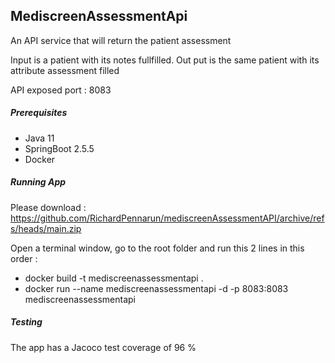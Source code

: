## MediscreenAssessmentApi

An API service that will return the patient assessment
 
Input is a patient with its notes fullfilled.
Out put is the same patient with its attribute assessment filled

API exposed port : 8083


##### Prerequisites
- Java 11
- SpringBoot 2.5.5
- Docker


##### Running App
Please download : 
https://github.com/RichardPennarun/mediscreenAssessmentAPI/archive/refs/heads/main.zip

Open a terminal window, go to the root folder and run this 2 lines in this order :
- docker build -t mediscreenassessmentapi .
- docker run --name mediscreenassessmentapi -d -p 8083:8083 mediscreenassessmentapi


##### Testing
The app has a Jacoco test coverage of 96 %